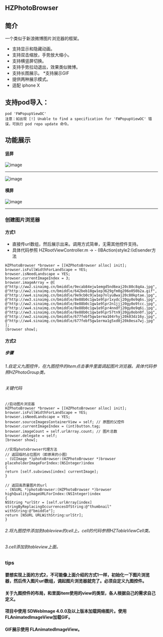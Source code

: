## HZPhotoBrowser

## 简介
一个类似于新浪微博图片浏览器的框架。

* 支持显示和隐藏动画。
* 支持双击缩放，手势放大缩小。
* 支持横竖屏切换。
* 支持手势拉动退出，效果类似微博。
* 支持长图展示。
*支持展示GIF
* 提供两种展示模式。
* 适配 iphone X


## 支持pod导入：

```cocoaPods
pod 'FWPopupViewOC'
注意：如出现 [!] Unable to find a specification for 'FWPopupViewOC' 错误，可执行 pod repo update 命令。
```


## 功能展示

#### 竖屏
![image](https://github.com/chennyhuang/HZPhotoBrowser/blob/master/1.gif)
<hr/>

![image](https://github.com/chennyhuang/HZPhotoBrowser/blob/master/2.gif)

#### 横屏
![image](https://github.com/chennyhuang/HZPhotoBrowser/blob/master/3.gif)
<hr/>


### 创建图片浏览器
#### 方式1
* 直接传url数组，然后展示出来。调用方式简单，无需其他控件支持。
* 具体代码参照 HZRootViewController.m -> - (IBAction)style2:(id)sender方法
```objc
HZPhotoBrowser *browser = [[HZPhotoBrowser alloc] init];
browser.isFullWidthForLandScape = YES;
browser.isNeedLandscape = YES;
browser.currentImageIndex = 3;
browser.imageArray = @[
@"http://ww2.sinaimg.cn/bmiddle/9ecab84ejw1emgd5nd6eaj20c80c8q4a.jpg",
@"http://ww2.sinaimg.cn/bmiddle/642beb18gw1ep3629gfm0g206o050b2a.gif",
@"http://ww4.sinaimg.cn/bmiddle/9e9cb0c9jw1ep7nlyu8waj20c80kptae.jpg",
@"http://ww3.sinaimg.cn/bmiddle/8e88b0c1gw1e9lpr1xydcj20gy0o9q6s.jpg",
@"http://ww2.sinaimg.cn/bmiddle/8e88b0c1gw1e9lpr2n1jjj20gy0o9tcc.jpg",
@"http://ww4.sinaimg.cn/bmiddle/8e88b0c1gw1e9lpr4nndfj20gy0o9q6i.jpg",
@"http://ww3.sinaimg.cn/bmiddle/8e88b0c1gw1e9lpr57tn9j20gy0obn0f.jpg",
@"http://ww2.sinaimg.cn/bmiddle/677febf5gw1erma104rhyj20k03dz16y.jpg",
@"http://ww4.sinaimg.cn/bmiddle/677febf5gw1erma1g5xd0j20k0esa7wj.jpg"
];
[browser show];
```

#### 方式2
##### 步骤
###### 1.自定义九图控件，在九图控件的item点击事件里面调起图片浏览器。具体代码参照HZPhotoGroup类。
###### 关键代码
```objc
//启动图片浏览器
HZPhotoBrowser *browser = [[HZPhotoBrowser alloc] init];
browser.isFullWidthForLandScape = YES;
browser.isNeedLandscape = YES;
browser.sourceImagesContainerView = self; // 原图的父控件
browser.currentImageIndex = (int)button.tag;
browser.imageCount = self.urlArray.count; // 图片总数
browser.delegate = self;
[browser show];
```
```objc
//实现photobrowser代理方法
// 返回临时占位图片（即原来的小图）
- (UIImage *)photoBrowser:(HZPhotoBrowser *)browser placeholderImageForIndex:(NSInteger)index
{
return [self.subviews[index] currentImage];
}

// 返回高质量图片的url
- (NSURL *)photoBrowser:(HZPhotoBrowser *)browser highQualityImageURLForIndex:(NSInteger)index
{
NSString *urlStr = [self.urlArray[index] stringByReplacingOccurrencesOfString:@"thumbnail" withString:@"bmiddle"];
return [NSURL URLWithString:urlStr];
}
```
###### 2.将九图控件添加到tableview的cell上。cell的代码参照HZTableViewCell类。
###### 3.cell添加到tableview上面。

### tips
#### 要想实现上面的方式2，不可能像上面介绍的方式1一样，初始化一下图片浏览器，然后传入图片url数组，调起图片浏览器就完了。必须自定义九图控件。
#### 关于九图控件的布局，和里面item使用的view的类型，各人根据自己的需求自己定义。
#### 项目中使用 SDWebImage 4.0.0及以上版本加载网络图片。使用FLAnimatedImageView加载GIF。
#### GIF展示使用 FLAnimatedImageView。
